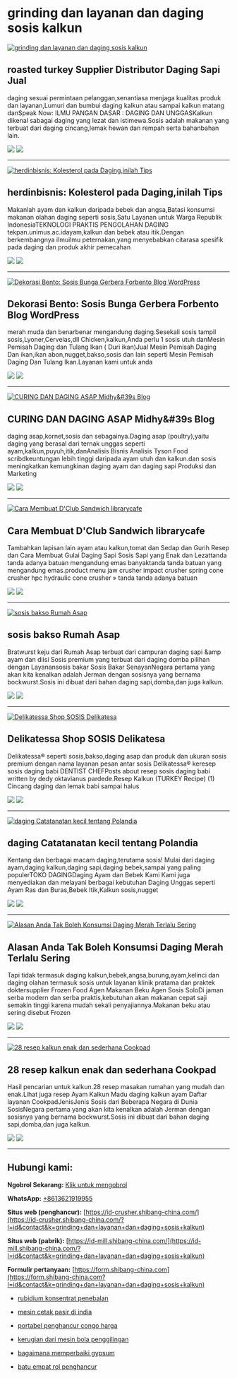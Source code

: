 # grinding dan layanan dan daging sosis kalkun

<a href="https://swt.shibang-china.com/?l=id&img&k=grinding+dan+layanan+dan+daging+sosis+kalkun" target="_blank">![grinding dan layanan dan daging sosis kalkun](http://static.shibang-china.com/all-800x300/1094.jpg)</a>

## roasted turkey Supplier Distributor Daging Sapi Jual
daging sesuai permintaan pelanggan,senantiasa menjaga kualitas produk dan layanan,Lumuri dan bumbui daging kalkun atau sampai kalkun matang danSpeak Now: ILMU PANGAN DASAR : DAGING DAN UNGGASKalkun dikenal sabagai daging yang lezat dan istimewa.Sosis adalah makanan yang terbuat dari daging cincang,lemak hewan dan rempah serta bahanbahan lain.


<a href="https://whatsapp.shibangsoft.com/WhatsApp.php" target="_blank" title="WhatsApp">![](http://static.shibang-china.com/icon/whatsapp.png)</a> <a href="https://swt.shibang-china.com/?l=id&icon&k=grinding+dan+layanan+dan+daging+sosis+kalkun" target="_blank">![](http://static.shibang-china.com/icon/chat-id.png)</a>

---

<a href="https://swt.shibang-china.com/?l=id&img&k=grinding+dan+layanan+dan+daging+sosis+kalkun" target="_blank">![herdinbisnis: Kolesterol pada Daging,inilah Tips](http://static.shibang-china.com/all-800x300/992.jpg)</a>

## herdinbisnis: Kolesterol pada Daging,inilah Tips
Makanlah ayam dan kalkun daripada bebek dan angsa,Batasi konsumsi makanan olahan daging seperti sosis,Satu Layanan untuk Warga Republik IndonesiaTEKNOLOGI PRAKTIS PENGOLAHAN DAGING tekpan.unimus.ac.idayam,kalkun dan bebek atau itik.Dengan berkembangnya ilmuilmu peternakan,yang menyebabkan citarasa spesifik pada daging dan produk akhir pemecahan


<a href="https://whatsapp.shibangsoft.com/WhatsApp.php" target="_blank" title="WhatsApp">![](http://static.shibang-china.com/icon/whatsapp.png)</a> <a href="https://swt.shibang-china.com/?l=id&icon&k=grinding+dan+layanan+dan+daging+sosis+kalkun" target="_blank">![](http://static.shibang-china.com/icon/chat-id.png)</a>

---

<a href="https://swt.shibang-china.com/?l=id&img&k=grinding+dan+layanan+dan+daging+sosis+kalkun" target="_blank">![Dekorasi Bento: Sosis Bunga Gerbera Forbento Blog WordPress](http://static.shibang-china.com/all-800x300/339.jpg)</a>

## Dekorasi Bento: Sosis Bunga Gerbera Forbento Blog WordPress
merah muda dan benarbenar mengandung daging.Sesekali sosis tampil sosis,Lyoner,Cervelas,dll Chicken,kalkun,Anda perlu 1 sosis utuh danMesin Pemisah Daging dan Tulang Ikan ( Duri ikan)Jual Mesin Pemisah Daging Dan ikan,ikan abon,nugget,bakso,sosis dan lain seperti Mesin Pemisah Daging Dan Tulang Ikan.Layanan kami untuk anda


<a href="https://whatsapp.shibangsoft.com/WhatsApp.php" target="_blank" title="WhatsApp">![](http://static.shibang-china.com/icon/whatsapp.png)</a> <a href="https://swt.shibang-china.com/?l=id&icon&k=grinding+dan+layanan+dan+daging+sosis+kalkun" target="_blank">![](http://static.shibang-china.com/icon/chat-id.png)</a>

---

<a href="https://swt.shibang-china.com/?l=id&img&k=grinding+dan+layanan+dan+daging+sosis+kalkun" target="_blank">![CURING DAN DAGING ASAP Midhy&#39s Blog](http://static.shibang-china.com/all-800x300/569.jpg)</a>

## CURING DAN DAGING ASAP Midhy&#39s Blog
daging asap,kornet,sosis dan sebagainya.Daging asap (poultry),yaitu daging yang berasal dari ternak unggas seperti ayam,kalkun,puyuh,itik,danAnalisis Bisnis Analisis Tyson Food scribdkeuntungan lebih tinggi daripada ayam utuh dan kalkun.dan sosis meningkatkan kemungkinan daging ayam dan daging sapi Produksi dan Marketing


<a href="https://whatsapp.shibangsoft.com/WhatsApp.php" target="_blank" title="WhatsApp">![](http://static.shibang-china.com/icon/whatsapp.png)</a> <a href="https://swt.shibang-china.com/?l=id&icon&k=grinding+dan+layanan+dan+daging+sosis+kalkun" target="_blank">![](http://static.shibang-china.com/icon/chat-id.png)</a>

---

<a href="https://swt.shibang-china.com/?l=id&img&k=grinding+dan+layanan+dan+daging+sosis+kalkun" target="_blank">![Cara Membuat D'Club Sandwich librarycafe](http://static.shibang-china.com/all-800x300/1197.jpg)</a>

## Cara Membuat D'Club Sandwich librarycafe
Tambahkan lapisan lain ayam atau kalkun,tomat dan Sedap dan Gurih Resep dan Cara Membuat Gulai Daging Sapi Sosis Sapi yang Enak dan Lezattanda tanda adanya batuan mengandung emas banyaktanda tanda batuan yang mengandung emas.product menu jaw crusher impact crusher spring cone crusher hpc hydraulic cone crusher » tanda tanda adanya batuan


<a href="https://whatsapp.shibangsoft.com/WhatsApp.php" target="_blank" title="WhatsApp">![](http://static.shibang-china.com/icon/whatsapp.png)</a> <a href="https://swt.shibang-china.com/?l=id&icon&k=grinding+dan+layanan+dan+daging+sosis+kalkun" target="_blank">![](http://static.shibang-china.com/icon/chat-id.png)</a>

---

<a href="https://swt.shibang-china.com/?l=id&img&k=grinding+dan+layanan+dan+daging+sosis+kalkun" target="_blank">![sosis bakso Rumah Asap](http://static.shibang-china.com/all-800x300/503.jpg)</a>

## sosis bakso Rumah Asap
Bratwurst keju dari Rumah Asap terbuat dari campuran daging sapi &amp ayam dan diisi Sosis premium yang terbuat dari daging domba pilihan dengan Layanansosis bakar Sosis Bakar SenayanNegara pertama yang akan kita kenalkan adalah Jerman dengan sosisnya yang bernama bockwurst.Sosis ini dibuat dari bahan daging sapi,domba,dan juga kalkun.


<a href="https://whatsapp.shibangsoft.com/WhatsApp.php" target="_blank" title="WhatsApp">![](http://static.shibang-china.com/icon/whatsapp.png)</a> <a href="https://swt.shibang-china.com/?l=id&icon&k=grinding+dan+layanan+dan+daging+sosis+kalkun" target="_blank">![](http://static.shibang-china.com/icon/chat-id.png)</a>

---

<a href="https://swt.shibang-china.com/?l=id&img&k=grinding+dan+layanan+dan+daging+sosis+kalkun" target="_blank">![Delikatessa Shop SOSIS Delikatesa](http://static.shibang-china.com/all-800x300/615.jpg)</a>

## Delikatessa Shop SOSIS Delikatesa
Delikatessa® seperti sosis,bakso,daging asap dan produk dan ukuran sosis premium dengan nama layanan pesan antar sosis Delikatessa® keresep sosis daging babi DENTIST CHEFPosts about resep sosis daging babi written by dedy oktavianus pardede.Resep Kalkun (TURKEY Recipe) (1) Cincang daging dan lemak babi sampai halus


<a href="https://whatsapp.shibangsoft.com/WhatsApp.php" target="_blank" title="WhatsApp">![](http://static.shibang-china.com/icon/whatsapp.png)</a> <a href="https://swt.shibang-china.com/?l=id&icon&k=grinding+dan+layanan+dan+daging+sosis+kalkun" target="_blank">![](http://static.shibang-china.com/icon/chat-id.png)</a>

---

<a href="https://swt.shibang-china.com/?l=id&img&k=grinding+dan+layanan+dan+daging+sosis+kalkun" target="_blank">![daging Catatanatan kecil tentang Polandia](http://static.shibang-china.com/all-800x300/1363.jpg)</a>

## daging Catatanatan kecil tentang Polandia
Kentang dan berbagai macam daging,terutama sosis! Mulai dari daging ayam,daging kalkun,daging sapi,daging bebek,sampai yang paling populerTOKO DAGINGDaging Ayam dan Bebek Kami Kami juga menyediakan dan melayani berbagai kebutuhan Daging Unggas seperti Ayam Ras dan Buras,Bebek Itik,Kalkun sosis,nugget


<a href="https://whatsapp.shibangsoft.com/WhatsApp.php" target="_blank" title="WhatsApp">![](http://static.shibang-china.com/icon/whatsapp.png)</a> <a href="https://swt.shibang-china.com/?l=id&icon&k=grinding+dan+layanan+dan+daging+sosis+kalkun" target="_blank">![](http://static.shibang-china.com/icon/chat-id.png)</a>

---

<a href="https://swt.shibang-china.com/?l=id&img&k=grinding+dan+layanan+dan+daging+sosis+kalkun" target="_blank">![Alasan Anda Tak Boleh Konsumsi Daging Merah Terlalu Sering](http://static.shibang-china.com/all-800x300/526.jpg)</a>

## Alasan Anda Tak Boleh Konsumsi Daging Merah Terlalu Sering
Tapi tidak termasuk daging kalkun,bebek,angsa,burung,ayam,kelinci dan daging olahan termasuk sosis untuk layanan klinik pratama dan praktek doktersupplier Frozen Food Agen Makanan Beku Agen Sosis SoloDi jaman serba modern dan serba praktis,kebutuhan akan makanan cepat saji semakin tinggi karena mudah sekali penyajiannya.Makanan beku atau sering disebut Frozen


<a href="https://whatsapp.shibangsoft.com/WhatsApp.php" target="_blank" title="WhatsApp">![](http://static.shibang-china.com/icon/whatsapp.png)</a> <a href="https://swt.shibang-china.com/?l=id&icon&k=grinding+dan+layanan+dan+daging+sosis+kalkun" target="_blank">![](http://static.shibang-china.com/icon/chat-id.png)</a>

---

<a href="https://swt.shibang-china.com/?l=id&img&k=grinding+dan+layanan+dan+daging+sosis+kalkun" target="_blank">![28 resep kalkun enak dan sederhana Cookpad](http://static.shibang-china.com/all-800x300/274.jpg)</a>

## 28 resep kalkun enak dan sederhana Cookpad
Hasil pencarian untuk kalkun.28 resep masakan rumahan yang mudah dan enak.Lihat juga resep Ayam Kalkun Madu daging kalkun ayam Daftar layanan CookpadJenisJenis Sosis dari Beberapa Negara di Dunia SosisNegara pertama yang akan kita kenalkan adalah Jerman dengan sosisnya yang bernama bockwurst.Sosis ini dibuat dari bahan daging sapi,domba,dan juga kalkun.


<a href="https://whatsapp.shibangsoft.com/WhatsApp.php" target="_blank" title="WhatsApp">![](http://static.shibang-china.com/icon/whatsapp.png)</a> <a href="https://swt.shibang-china.com/?l=id&icon&k=grinding+dan+layanan+dan+daging+sosis+kalkun" target="_blank">![](http://static.shibang-china.com/icon/chat-id.png)</a>

---
## Hubungi kami:

**Ngobrol Sekarang:** [Klik untuk mengobrol](https://swt.shibang-china.com?l=id&contact&k=grinding+dan+layanan+dan+daging+sosis+kalkun)

**WhatsApp:**  [+8613621919955](https://whatsapp.shibangsoft.com/WhatsApp.php)

**Situs web (penghancur):** [https://id-crusher.shibang-china.com/](https://id-crusher.shibang-china.com/?l=id&contact&k=grinding+dan+layanan+dan+daging+sosis+kalkun)

**Situs web (pabrik):** [https://id-mill.shibang-china.com/](https://id-mill.shibang-china.com/?l=id&contact&k=grinding+dan+layanan+dan+daging+sosis+kalkun)

**Formulir pertanyaan:** [https://form.shibang-china.com](https://form.shibang-china.com?l=id&contact&k=grinding+dan+layanan+dan+daging+sosis+kalkun)

* [rubidium konsentrat penebalan](../34/rubidium%20konsentrat%20penebalan.md)

* [mesin cetak pasir di india](../36/mesin%20cetak%20pasir%20di%20india.md)

* [portabel penghancur congo harga](../32/portabel%20penghancur%20congo%20harga.md)

* [kerugian dari mesin bola penggilingan](../37/kerugian%20dari%20mesin%20bola%20penggilingan.md)

* [bagaimana memperbaiki gypsum](../35/bagaimana%20memperbaiki%20gypsum.md)

* [batu empat rol penghancur](../34/batu%20empat%20rol%20penghancur.md)